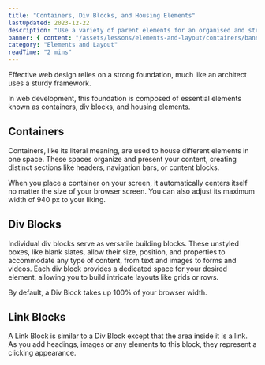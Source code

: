 ```yaml
---
title: "Containers, Div Blocks, and Housing Elements"
lastUpdated: 2023-12-22
description: "Use a variety of parent elements for an organised and structured website"
banner: { content: "/assets/lessons/elements-and-layout/containers/banner.png" }
category: "Elements and Layout"
readTime: "2 mins"
---
```


Effective web design relies on a strong foundation, much like an architect uses a sturdy framework.

In web development, this foundation is composed of essential elements known as containers, div blocks, and housing elements.

## Containers

Containers, like its literal meaning, are used to house different elements in one space. These spaces organize and present your content, creating distinct sections like headers, navigation bars, or content blocks.

When you place a container on your screen, it automatically centers itself no matter the size of your browser screen. You can also adjust its maximum width of 940 px to your liking.

## Div Blocks

Individual div blocks serve as versatile building blocks. These unstyled boxes, like blank slates, allow their size, position, and properties to accommodate any type of content, from text and images to forms and videos. Each div block provides a dedicated space for your desired element, allowing you to build intricate layouts like grids or rows.

By default, a Div Block takes up 100% of your browser width.

## Link Blocks

A Link Block is similar to a Div Block except that the area inside it is a link. As you add headings, images or any elements to this block, they represent a clicking appearance.
